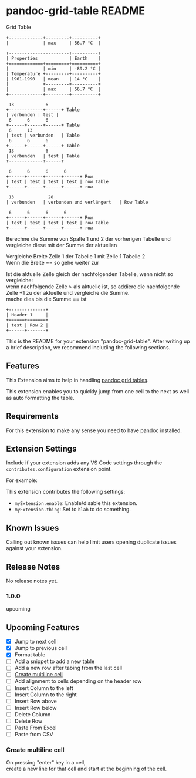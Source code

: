 # pandoc-grid-table README

Grid Table

```plain
+-------------+---------+----------+
|             | max     | 56.7 °C  |

+-----------------------+----------+
| Properties            | Earth    |
+=============+=========+==========+
|             | min     | -89.2 °C |
| Temperature +---------+----------+
| 1961-1990   | mean    | 14 °C    |
|             +---------+----------+
|             | max     | 56.7 °C  |
+-------------+---------+----------+

 13            6
+-------------+------+ Table
| verbunden | test |
 6      6      6
+------+------+------+ Table
 6      13
| test | verbunden   | Table
 6      6      6
+------+------+------+ Table
 13            6
| verbunden   | test | Table
+-------------+------+

 6      6      6      6
+------+------+------+------+ Row
| test | test | test | test | row Table
+------+------+------+------+ row

 13             28
| verbunden   | verbunden und verlängert   | Row Table

 6      6      6      6
+------+------+------+------+ Row
| test | test | test | test | row Table
+------+------+------+------+ row
```

Berechne die Summe von Spalte 1 und 2 der vorherigen Tabelle und vergleiche diese mit der Summe der aktuellen

Vergleiche Breite Zelle 1 der Tabelle 1 mit Zelle 1 Tabelle 2  
Wenn die Breite == so gehe weiter zur

Ist die aktuelle Zelle gleich der nachfolgenden Tabelle, wenn nicht so vergleiche:  
    wenn nachfolgende Zelle > als aktuelle ist, so addiere die nachfolgende Zelle +1 zu der aktuelle und vergleiche die Summe.  
      mache dies bis die Summe == ist  

```plain
+--------------+
| Header 1     |
+======+=======+
| test | Row 2 |
+------+-------+
```

This is the README for your extension "pandoc-grid-table". After writing up a brief description, we recommend including the following sections.

## Features

This Extension aims to help in handling [pandoc grid tables](https://pandoc.org/MANUAL.html#extension-grid_tables).

This extension enables you to quickly jump from one cell to the next as well as auto formatting the table.

## Requirements

For this extension to make any sense you need to have pandoc installed.

## Extension Settings

Include if your extension adds any VS Code settings through the `contributes.configuration` extension point.

For example:

This extension contributes the following settings:

* `myExtension.enable`: Enable/disable this extension.
* `myExtension.thing`: Set to `blah` to do something.

## Known Issues

Calling out known issues can help limit users opening duplicate issues against your extension.

## Release Notes

No release notes yet.

### 1.0.0

upcoming

## Upcoming Features

* [x] Jump to next cell
* [x] Jump to previous cell
* [x] Format table
* [ ] Add a snippet to add a new table
* [ ] Add a new row after tabing from the last cell
* [ ] [Create multiline cell](#create-multiline-cell)
* [ ] Add alignment to cells depending on the header row
* [ ] Insert Column to the left
* [ ] Insert Column to the right
* [ ] Insert Row above
* [ ] Insert Row below
* [ ] Delete Column
* [ ] Delete Row
* [ ] Paste From Excel
* [ ] Paste from CSV

### Create multiline cell

On pressing "enter" key in a cell,  
create a new line for that cell and start at the beginning of the cell.
